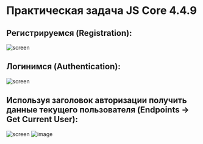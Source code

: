 # Практическая задача JS Core 4.4.9 
## Регистрируемся (Registration):
![screen](https://github.com/{Adamgast}/{SearchReps}/raw/{jscore4_4_9}/{path}/image.png)
## Логинимся (Authentication):
![screen](https://dev-to-uploads.s3.amazonaws.com/uploads/articles/th5xamgrr6se0x5ro4g6.png)
## Используя заголовок авторизации получить данные текущего пользователя (Endpoints -> Get Current User):
![screen](https://dev-to-uploads.s3.amazonaws.com/uploads/articles/th5xamgrr6se0x5ro4g6.png)
![image](https://github.com/Adamgast/SearchReps/assets/92505201/919aca0d-6097-4a13-9863-20c8b148e7a5)
